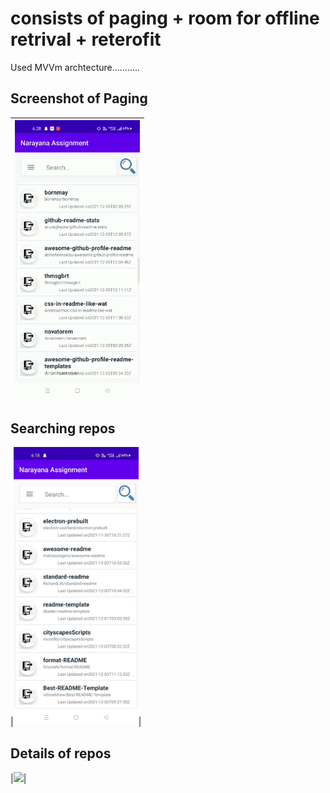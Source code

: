 # consists of paging + room for offline retrival + reterofit 
Used MVVm archtecture...........

## Screenshot of Paging
|<img src="screenshots/1.gif" width=200/>|  
|:----:|

## Searching repos
|<img src="screenshots/4.jpeg" width=200/>|  

## Details of repos
|<img src="screenshots/3.gif" width=200/>|  

